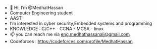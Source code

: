 - 👋 Hi, I’m @MedhatHassan
- Computer Engineering student 
- AAST 
- I’m interested in cyber security,Embedded systems and programming 
- KNOWLEDGE : C/C++ - CCNA - MCSA - linux
- 📫 you can reach me  via eng.medhathassanali@gmail.com
- Codeforces : https://codeforces.com/profile/MedhatHassan
